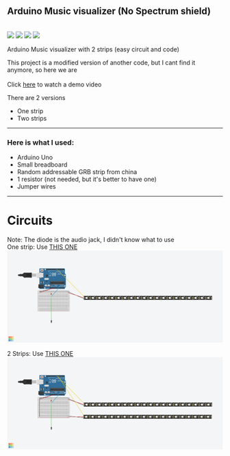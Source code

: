 <h2><b>Arduino Music visualizer (No Spectrum shield)</b></h2><br>
<img src="https://forthebadge.com/images/badges/mom-made-pizza-rolls.svg">
<img src="https://forthebadge.com/images/badges/powered-by-electricity.svg">
<img src="https://forthebadge.com/images/badges/built-with-resentment.svg">
<img src="https://forthebadge.com/images/badges/made-with-c-plus-plus.svg">

Arduino Music visualizer with 2 strips (easy circuit and code)

This project is a modified version of another code, but I cant find it anymore, so here we are
<br><br>Click <a href="https://www.youtube.com/watch?v=jSymfb3HZiA&feature=youtu.be">here</a> to watch a demo video<br>

There are 2 versions
<ul>
  <li>One strip </li>
  <li>Two strips </li>
</ul><hr>
<h3>Here is what I used:</h3>
<ul>
  <li>Arduino Uno</li>
  <li>Small breadboard</li>
  <li>Random addressable GRB strip from china</li>
  <li>1 resistor (not needed, but it's better to have one)</li>
  <li>Jumper wires</li>  
</ul>
<hr>
<h1>Circuits</h1>
Note: The diode is the audio jack, I didn't know what to use <br>
One strip: Use <a href="https://github.com/AirPlayerYT/arduino_music_visualizer/blob/main/Sketch_led_mono.ino">THIS ONE</a>
<img src="https://github.com/AirPlayerYT/arduino_music_vis/blob/main/Mono.png">

2 Strips: Use <a href="https://github.com/AirPlayerYT/arduino_music_visualizer/blob/main/Arduino%20visualizer%20(English).ino">THIS ONE</a>
<img src="https://github.com/AirPlayerYT/arduino_music_vis/blob/main/Double.png">
